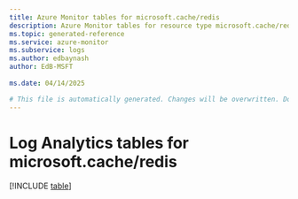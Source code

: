 ```yaml
---
title: Azure Monitor tables for microsoft.cache/redis
description: Azure Monitor tables for resource type microsoft.cache/redis
ms.topic: generated-reference
ms.service: azure-monitor
ms.subservice: logs
ms.author: edbaynash
author: EdB-MSFT
   
ms.date: 04/14/2025

# This file is automatically generated. Changes will be overwritten. Do not change this file directly.
---
```


# Log Analytics tables for microsoft.cache/redis  

[!INCLUDE [table](~/reusable-content/ce-skilling/azure/includes/azure-monitor/reference/tables/microsoft-cache_redis-include.md)]

